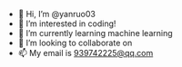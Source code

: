 - 👋 Hi, I’m @yanruo03
- 👀 I’m interested in coding!
- 🌱 I’m currently learning machine learning
- 💞️ I’m looking to collaborate on 
- 📫 My email is 939742225@qq.com

<!---
yanruo03/yanruo03 is a ✨ special ✨ repository because its `README.md` (this file) appears on your GitHub profile.
You can click the Preview link to take a look at your changes.
--->
